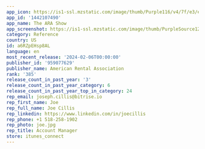 ```yaml
---
app_icon: https://is1-ssl.mzstatic.com/image/thumb/Purple116/v4/7f/e3/e0/7fe3e0ac-5122-dd15-e96d-6c493849568d/AppIcon-1x_U007emarketing-0-7-0-0-85-220-0.png/1024x1024bb.png
app_id: '1442107490'
app_name: The ARA Show
app_screenshot: https://is1-ssl.mzstatic.com/image/thumb/PurpleSource126/v4/54/a9/b9/54a9b9b1-a847-caba-2026-91e53dcf4aaa/3adb5e48-3c52-4acb-ad2e-01317b6a2fbb_Simulator_Screenshot_-_iPhone_11_Pro_Max_-_2024-02-06_at_16.01.53.png/1242x2688bb.png
category: Reference
country: US
id: a6RZpEHsp8AL
language: en
most_recent_release: '2024-02-06T00:00:00'
publisher_id: '959077629'
publisher_name: American Rental Association
rank: '385'
release_count_in_past_year: '3'
release_count_in_past_year_category: 6
release_count_in_past_year_top_in_category: 24
rep_email: joseph.cillis@bitrise.io
rep_first_name: Joe
rep_full_name: Joe Cillis
rep_linkedin: https://www.linkedin.com/in/joecillis
rep_phone: +1 518-258-1902
rep_photo: joe.jpg
rep_title: Account Manager
store: itunes_connect
---
```

